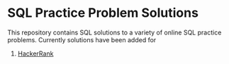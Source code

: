 # SQL Practice Problem Solutions

This repository contains SQL solutions to a variety of online SQL practice problems. Currently solutions have been added for
1. [HackerRank](HackerRank)
